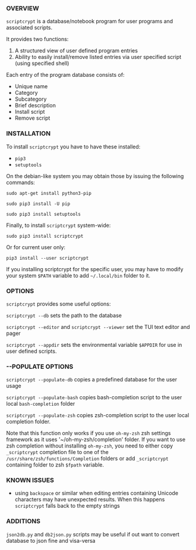 ### OVERVIEW
`scriptcrypt` is a database/notebook program for user programs and associated scripts.

It provides two functions:

1. A structured view of user defined program entries
1. Ability to easily install/remove listed entries via user specified script (using specified shell)

Each entry of the program database consists of:

- Unique name
- Category
- Subcategory
- Brief description
- Install script
- Remove script

### INSTALLATION
To install `scriptcrypt` you have to have these installed:

- `pip3`
- `setuptools`

On the debian-like system you may obtain those by issuing the following commands:

`sudo apt-get install python3-pip`

`sudo pip3 install -U pip`

`sudo pip3 install setuptools`

Finally, to install `scriptcrypt` system-wide:

`sudo pip3 install scriptcrypt`

Or for current user only:

`pip3 install --user scriptcrypt`

If you installing scriptcrypt for the specific user, you may have to modify your system `$PATH` variable to add `~/.local/bin` folder to it.

### OPTIONS
`scriptcrypt` provides some useful options:

`scriptcrypt --db` sets the path to the database

`scriptcrypt --editor` and `scriptcrypt --viewer` set the TUI text editor and pager

`scriptcrypt --appdir` sets the environmental variable `$APPDIR` for use in user defined scripts. 

### --POPULATE OPTIONS

`scriptcrypt --populate-db` copies a predefined database for the user usage

`scriptcrypt --populate-bash` copies bash-completion script to the user local `bash-completion` folder

`scriptcrypt --populate-zsh` copies zsh-completion script to the user local completion folder.

Note that this function only works if you use `oh-my-zsh` zsh settings framework as it uses '~/oh-my-zsh/completion' folder.
If you want to use zsh completion without installing `oh-my-zsh`, you need to either copy `_scriptcrypt` completion file to one of the `/usr/share/zsh/functions/Completion` folders or add `_scriptcrypt` containing folder to zsh `$fpath` variable.

### KNOWN ISSUES

- using `backspace` or similar when editing entries containing Unicode characters may have unexpected results. When this happens `scriptcrypt` falls back to the empty strings

### ADDITIONS

`json2db.py` and `db2json.py`  scripts may be useful if out want to convert database to json fine and visa-versa


